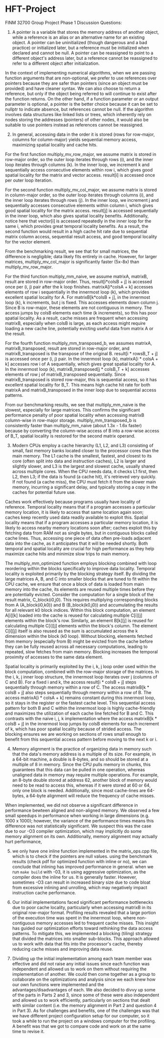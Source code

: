 # HFT-Project
FINM 32700 Group Project
Phase 1 Discussion Questions:

1. A pointer is a variable that stores the memory address of another object, while a reference is an alias or an alternative name for an existing object. A pointer can be uninitialized (though dangerous and a bad practice) or initialized later, but a reference must be initialized when declared and cannot be null. A pointer can be reassigned to point to a different object's address later, but a reference cannot be reassigned to refer to a different object after initialization.

In the context of implementing numerical algorithms, when we are passing function arguments that are non-optional, we prefer to use references over pointers because they are safer than pointers (since an object must be provided) and have cleaner syntax. We can also choose to return a reference, but only if the object being referred to will continue to exist after the function returns. On the other hand, if a function parameter or an output parameter is optional, a pointer is the better choice because it can be set to nullptr to indicate absence, but references cannot be null. If the algorithm involves data structures like linked lists or trees, which inherently rely on nodes storing the addresses (pointers) of other nodes, it would also be suitable to use pointers instead as references cannot be reassigned.

2. In general, accessing data in the order it is stored (rows for row-major, columns for column-major) yields sequential memory access, maximizing spatial locality and cache hits.

For the first function multiply_mv_row_major, we assume matrix is stored in row-major order, so the outer loop iterates through rows (i), and the inner loop iterates through columns (k). In the inner loop, we increment k and sequentially access consecutive elements within row i, which gives good spatial locality for the matrix and vector access. result[i] is accessed once per outer loop iteration.

For the second function multiply_mv_col_major, we assume matrix is stored in column-major order, so the outer loop iterates through columns (i), and the inner loop iterates through rows (j). In the inner loop, we increment j and sequentially accesses consecutive elements within column i, which gives good spatial locality for the matrix access. result[j] is accessed sequentially in the inner loop, which also gives spatial locality benefits. Additionally, notice here that vector[i] is accessed repeatedly in the inner loop for the same i, which provides great temporal locality benefits. As a result, the second function would result in a high cache hit rate due to sequential matrix column access, sequential result access, and good temporal locality for the vector element.

From the benchmarking result, we see that for small matrices, the difference is negligible; data likely fits entirely in cache. However, for larger matrices, multiply_mv_col_major is significantly faster (5x-8x) than multiply_mv_row_major.

For the third function multiply_mm_naive, we assume matrixA, matrixB, result are stored in row-major order. Thus, result[i\*colsB + j] is accessed once per (i, j) pair after the k loop finishes. matrixA[i\*colsA + k] accesses elements of row i sequentially in the innermost loop (k), which provides excellent spatial locality for A. For matrixB[k\*colsB + j], in the innermost loop (k), k increments, but j is fixed. This accesses elements down column j. Since B is row-major, these elements are not contiguous in memory. The access jumps by colsB elements each time (k increments), so this has poor spatial locality. As a result, cache misses are frequent when accessing matrixB, especially when colsB is large, as each access might require loading a new cache line, potentially evicting useful data from matrix A or the result.

For the fourth function multiply_mm_transposed_b, we assumes matrixA, matrixB_transposed, result are stored in row-major order, and matrixB_transposed is the transpose of the original B. result[i * rowsB_T + j] is accessed once per (i, j) pair. In the innermost loop (k), matrixA[i * colsA + k] accesses row i of A sequentially, which gives great spatial locality for A. In the innermost loop (k), matrixB_transposed[j * colsB_T + k] accesses elements of row j of matrixB_transposed sequentially. Since matrixB_transposed is stored row-major, this is sequential access, so it has excellent spatial locality for B_T. This means high cache hit rate for both matrixA and matrixB_transposed in the inner loop due to sequential access patterns.

From our benchmarking results, we see that multiply_mm_naive is the slowest, especially for large matrices. This confirms the significant performance penalty of poor spatial locality when accessing matrixB column-wise in row-major storage. multiply_mm_transposed_b is consistently faster than multiply_mm_naive (about 1.3x - 1.6x faster) because by converting the column-wise access of B into a row-wise access of B_T, spatial locality is restored for the second matrix operand.

3. Modern CPUs employ a cache hierarchy (L1, L2, and L3) consisting of small, fast memory banks located closer to the processor cores than the main memory. The L1 cache is the smallest, fastest, and closest to its core (often split into data and instruction caches), L2 is larger and slightly slower, and L3 is the largest and slowest cache, usually shared across multiple cores. When the CPU needs data, it checks L1 first, then L2, then L3; if the data is found (a cache hit), it's retrieved very quickly. If not found (a cache miss), the CPU must fetch it from the slower main memory, incurring a significant delay, and typically storing a copy in the caches for potential future use.

Caches work effectively because programs usually have locality of reference. Temporal locality means that if a program accesses a particular memory location, it is likely to access that same location again soon; caches keep recently used data readily available to exploit this. Spatial locality means that if a program accesses a particular memory location, it is likely to access nearby memory locations soon after; caches exploit this by fetching data from RAM not as single bytes, but in contiguous blocks called cache lines. Thus, accessing one piece of data often pre-loads adjacent data into the cache, as it anticipates that it will be needed shortly. Both temporal and spatial locality are crucial for high performance as they help maximize cache hits and minimize slow trips to main memory.

The multiply_mm_optimized function employs blocking combined with loop reordering within the blocks specifically to improve data locality. Temporal locality is exploited primarily by the blocking strategy itself. By dividing the large matrices A, B, and C into smaller blocks that are tuned to fit within the CPU cache, we ensure that once a block of data is loaded from main memory into the cache, its elements are reused multiple times before they are potentially evicted. Consider the computation for a single block of the result matrix, C_block(i0,j0). This requires multiplying corresponding blocks from A (A_block(i0,k0)) and B (B_block(k0,j0)) and accumulating the results for all relevant k0 block indices. Within this block computation, an element A[i][k] loaded into the cache is reused for calculating multiple C[i][j] elements within the block's row. Similarly, an element B[k][j] is reused for calculating multiple C[i][j] elements within the block's column. The element C[i][j] itself is also reused as the sum is accumulated across the k dimension within the block (k0 loop). Without blocking, elements fetched from memory (especially from B) might be evicted from the cache before they can be fully reused across all necessary computations, leading to repeated, slow fetches from main memory. Blocking increases the temporal proximity of accesses to the same data element.

Spatial locality is primarily exploited by the i, k, j loop order used within the block computation, combined with the row-major storage of the matrices. In the i, k, j inner loop structure, the innermost loop iterates over j (columns of C and B). For a fixed i and k, the access result[i * colsB + j] steps sequentially through memory within a row of C. The access matrixB[k * colsB + j] also steps sequentially through memory within a row of B. The access matrixA[i * colsA + k] remains constant during this innermost loop, so it stays in the register or the fastest cache level. This sequential access pattern for both B and C within the innermost loop is highly cache-friendly and maximizes the utilization of each cache line fetched for B and C. This contrasts with the naive i, j, k implementation where the access matrixB[k * colsB + j] in the innermost loop jumps by colsB elements for each increment of k, which has poor spatial locality because of strided access. The blocking ensures we are working on sections of rows small enough to benefit from this sequential access pattern before moving to the next k or i.

4. Memory alignment is the practice of organizing data in memory such that the data's memory address is a multiple of its size. For example, in a 64-bit machine, a double is 8-bytes, and so should be stored at a multiple of 8 in memory. Since the CPU pulls memory in chunks, this guarantees that this data can be pulled in one operation, whereas unaligned data in memory may require multiple operations. For example, an 8-byte double stored at address 62, another block of memory would need to be read to access this, whereas if it were stored at 60 or 64, only one block is needed. Additionally, since most cache-lines are 64-bytes, a 64-byte alignment will reduce the frequency of cache misses.

When implemented, we did not observe a significant difference in performance bewteen aligned and non-aligned memory. We observed a few small speedups in performance when working in large dimensions (e.g. 1000 x 1000); however, the variance of the performance times means this difference was not statistically significant. We suspect this was the case due to our -O3 compiler optimization, which may implicitly do some memory alignment on its own. Additionally, memory alignment may actually hurt performance, 



5. we only have one inline function implemented in the matrix_ops.cpp file, which is to check if the pointers are null values. using the benchmark results (check pdf for optimized function with inline or no), we can conclude that inlining has improved performance in general. when we run ```make build``` with -03, it is using aggressive optimization, as the compiler does the inline for us. It is generally faster. However, sometimes -O3 can result in increased binary size due to code bloat from excessive inlining and unrolling, which may negatively impact instruction cache performance.

6. Our initial implementations faced significant performance bottlenecks due to poor cache locality, particularly when accessing matrixB in its original row-major format. Profiling results revealed that a large portion of the execution time was spent in the innermost loop, where non-contiguous memory accesses led to frequent cache misses. This insight has guided our optimization efforts toward rethinking the data access patterns. To mitigate this, we implemented a blocking (tiling) strategy that divided the matrices into smaller sub-blocks. This approach allowed us to work with data that fits into the processor's cache, thereby reducing cache misses and improving data reuse.



7. Dividing up the initial implementation among each team member was effective and did not raise any initial issues since each function was independent and allowed us to work on them without requiring the implementation of another. We could then come together as a group to collaborate on the optimizations and analysis since we each knew how our own functions were implemented and the advantages/disadvantages of each. We also decided to divvy up some of the parts in Parts 2 and 3, since some of these were also independent and allowed us to work efficiently, particularly on sections that dealt with similar content (i.e. the memory alignment in Part 2 and question 4 in Part 3). As for challenges and benefits, one of the challenges was that we have different project configuration setup for our computer, so it took a while to run the project on a windows computer for the profiling. A benefit was that we got to compare code and work on at the same time to revise it.
